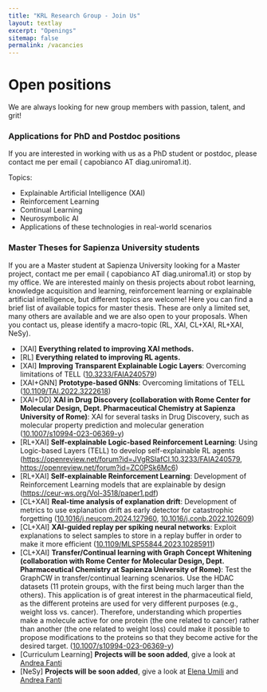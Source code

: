 ```yaml
---
title: "KRL Research Group - Join Us"
layout: textlay
excerpt: "Openings"
sitemap: false
permalink: /vacancies
---
```


<h1 class="sapienza-text"> Open positions</h1>

We are always looking for new group members with passion, talent, and grit!


<!-- <h3 class="sapienza-text">  Current open positions</h3>
<b>Sapienza University of Rome - PhD in Engineering in Computer Science.</b><br>
Public Call 2024: <a href="https://www.uniroma1.it/en/pagina/admissions-2024-2025-phd-programmes">https://www.uniroma1.it/en/pagina/admissions-2024-2025-phd-programmes</a><br>
PhD Website 2024: <a href="https://www.uniroma1.it/en/pagina/admissions-2024-2025-phd-programmes">https://www.uniroma1.it/en/pagina/admissions-2024-2025-phd-programmes</a><br><br>

<b>Sapienza University of Rome - National PhD in Artificial Intelligence.</b><br>
Public Call 2024: Upcoming...<br>
PhD Website 2024: Upcoming...<br>-->


<h3 class="sapienza-text">Applications for PhD and Postdoc positions</h3>
If you are interested in working with us as a PhD student or postdoc, please contact me per email ( capobianco AT diag.uniroma1.it).

Topics:
<ul>
  <li>Explainable Artificial Intelligence (XAI)</li> 
<li>Reinforcement Learning</li> 
<li>Continual Learning</li> 
<li>Neurosymbolic AI</li> 
<li>Applications of these technologies in real-world scenarios</li> 
</ul>

<h3 class="sapienza-text"> Master Theses for Sapienza University students</h3>
If you are a Master student at Sapienza University looking for a Master project, contact me per email ( capobianco AT diag.uniroma1.it) or stop by my office. We are interested mainly on thesis projects about robot learning, knowledge acquisition and learning, reinforcement learning or explainable artificial intelligence, but different topics are welcome!
Here you can find a brief list of available topics for master thesis. These are only a limited set, many others are available and we are also open to your proposals. When you contact us, please identify a macro-topic (RL, XAI, CL+XAI, RL+XAI, NeSy). 
<ul>
<li>[XAI] <strong>Everything related to improving XAI methods.</strong></li> 
<li>[RL] <strong>Everything related to improving RL agents.</strong></li> 
<li>[XAI] <strong>Improving Transparent Explainable Logic Layers</strong>: Overcoming limitations of TELL (<a href="https://doi.org/10.3233/FAIA240579">10.3233/FAIA240579</a>)</li> 
<li>[XAI+GNN] <strong>Prototype-based GNNs</strong>: Overcoming limitations of TELL (<a href="https://doi.org/10.1109/TAI.2022.3222618">10.1109/TAI.2022.3222618</a>)</li> 
<li>[XAI+DD] <strong>XAI in Drug Discovery  (collaboration with Rome Center for Molecular Design, Dept. Pharmaceutical Chemistry at Sapienza University of Rome)</strong>: XAI for several tasks in Drug Discovery, such as molecular property prediction and molecular generation (<a href="https://doi.org/10.1007/s10994-023-06369-y">10.1007/s10994-023-06369-y</a>)</li> 
<li>[RL+XAI] <strong>Self-explainable Logic-based Reinforcement Learning</strong>: Using Logic-based Layers (TELL) to develop self-explainable RL agents (<a href="https://openreview.net/forum?id=JVgRSIafCI">https://openreview.net/forum?id=JVgRSIafCI</a>,<a href="https://doi.org/10.3233/FAIA240579">10.3233/FAIA240579</a>, <a href="https://openreview.net/forum?id=ZC0PSk6Mc6">https://openreview.net/forum?id=ZC0PSk6Mc6</a>)</li> 
<li>[RL+XAI] <strong>Self-explainable Reinforcement Learning</strong>: Development of Reinforcement Learning models that are explainable by design (<a href="https://ceur-ws.org/Vol-3518/paper1.pdf">https://ceur-ws.org/Vol-3518/paper1.pdf</a>)</li> 
<li>[CL+XAI] <strong>Real-time analysis of explanation drift</strong>: Development of metrics to use explanation drift as early detector for catastrophic forgetting (<a href="https://doi.org/10.1016/j.neucom.2024.127960">10.1016/j.neucom.2024.127960</a>, <a href="https://doi.org/10.1016/j.conb.2022.102609">10.1016/j.conb.2022.102609</a>)</li> 
<li>[CL+XAI] <strong>XAI-guided replay per spiking neural networks</strong>: Exploit explanations to select samples to store in a replay buffer in order to make it more efficient (<a href="https://doi.org/10.1109/MLSP55844.2023.10285911">10.1109/MLSP55844.2023.10285911</a>)</li> 
<li>[CL+XAI] <strong>Transfer/Continual learning with Graph Concept Whitening (collaboration with Rome Center for Molecular Design, Dept. Pharmaceutical Chemistry at Sapienza University of Rome)</strong>: Test the GraphCW in transfer/continual learning scenarios.
Use the HDAC datasets (11 protein groups, with the first being much larger than the others). This application is of great interest in the pharmaceutical field, as the different proteins are used for very different purposes (e.g., weight loss vs. cancer). Therefore, understanding which properties make a molecule active for one protein (the one related to cancer) rather than another (the one related to weight loss) could make it possible to propose modifications to the proteins so that they become active for the desired target. (<a href="https://doi.org/10.1007/s10994-023-06369-y">10.1007/s10994-023-06369-y</a>)</li> 
<li>[Curriculum Learning] <strong>Projects will be soon added</strong>, give a look at <a href="https://scholar.google.com/citations?user=PjgeMNwAAAAJ&hl=it&oi=ao">Andrea Fanti</a></li> 
<li>[NeSy] <strong>Projects will be soon added</strong>, give a look at <a href="https://scholar.google.com/citations?user=W1KV32kAAAAJ&hl=it&oi=ao">Elena Umili</a> and <a href="https://scholar.google.com/citations?user=PjgeMNwAAAAJ&hl=it&oi=ao">Andrea Fanti</a></li> 
</ul>


